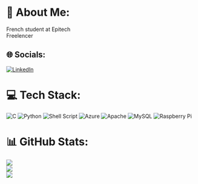 # 💫 About Me:
French student at Epitech<br>Freelencer


## 🌐 Socials:
[![LinkedIn](https://img.shields.io/badge/LinkedIn-%230077B5.svg?logo=linkedin&logoColor=white)](https://linkedin.com/in/oscar-robert-besle-0b7269171) 

# 💻 Tech Stack:
![C](https://img.shields.io/badge/c-%2300599C.svg?style=flat&logo=c&logoColor=white) ![Python](https://img.shields.io/badge/python-3670A0?style=flat&logo=python&logoColor=ffdd54) ![Shell Script](https://img.shields.io/badge/shell_script-%23121011.svg?style=flat&logo=gnu-bash&logoColor=white) ![Azure](https://img.shields.io/badge/azure-%230072C6.svg?style=flat&logo=azure-devops&logoColor=white) ![Apache](https://img.shields.io/badge/apache-%23D42029.svg?style=flat&logo=apache&logoColor=white) ![MySQL](https://img.shields.io/badge/mysql-%2300f.svg?style=flat&logo=mysql&logoColor=white) ![Raspberry Pi](https://img.shields.io/badge/-RaspberryPi-C51A4A?style=flat&logo=Raspberry-Pi)
# 📊 GitHub Stats:
![](https://github-readme-stats.vercel.app/api?username=Slewinus&theme=dark&hide_border=false&include_all_commits=false&count_private=false)<br/>
![](https://github-readme-streak-stats.herokuapp.com/?user=Slewinus&theme=dark&hide_border=false)<br/>
![](https://github-readme-stats.vercel.app/api/top-langs/?username=Slewinus&theme=dark&hide_border=false&include_all_commits=false&count_private=false&layout=compact)
